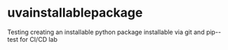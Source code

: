 # uvainstallablepackage
Testing creating an installable python package installable via git and pip--test for CI/CD lab
